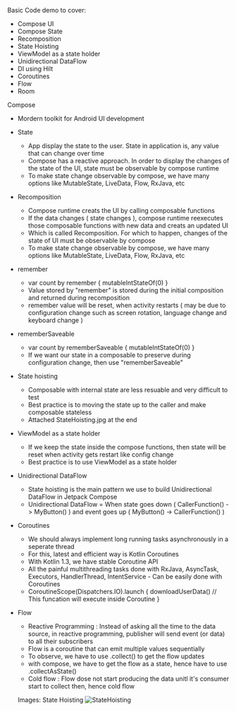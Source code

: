 Basic Code demo to cover:
* Compose UI
* Compose State
* Recomposition
* State Hoisting
* ViewModel as a state holder
* Unidirectional DataFlow
* DI using Hilt
* Coroutines
* Flow
* Room


Compose
* Mordern toolkit for Android UI development
* State
  * App display the state to the user. State in application is, any value that can change over time
  * Compose has a reactive approach. In order to display the changes of the state of the UI, state must be observable by compose runtime
  * To make state change observable by compose, we have many options like MutableState, LiveData, Flow, RxJava, etc
* Recomposition
  * Compose runtime creats the UI by calling composable functions
  * If the data changes ( state changes ), compose runtime reexecutes those composable functions with new data and creats an updated UI
  * Which is called Recomposition. For which to happen, changes of the state of UI must be observable by compose
  * To make state change observable by compose, we have many options like MutableState, LiveData, Flow, RxJava, etc
* remember
  * var count by remember { mutableIntStateOf(0) }
  * Value stored by "remember" is stored during the initial composition and returned during recomposition
  * remember value will be reset, when activity restarts ( may be due to configuration change such as screen rotation, language change and keyboard change )
* rememberSaveable
  * var count by rememberSaveable { mutableIntStateOf(0) }
  * If we want our state in a composable to preserve during configuration change, then use "rememberSaveable"
* State hoisting
  * Composable with internal state are less resuable and very difficult to test
  * Best practice is to moving the state up to the caller and make composable stateless
  * Attached StateHoisting.jpg at the end
* ViewModel as a state holder
  * If we keep the state inside the compose functions, then state will be reset when activity gets restart like config change
  * Best practice is to use ViewModel as a state holder
* Unidirectional DataFlow
  * State hoisting is the main pattern we use to build Unidirectional DataFlow in Jetpack Compose
  * Unidirectional DataFlow = When state goes down ( CallerFunction() -> MyButton() ) and event goes up ( MyButton() -> CallerFunction() )
 * Coroutines
   * We should always implement long running tasks asynchronously in a seperate thread
   * For this, latest and efficient way is Kotlin Coroutines
   * With Kotlin 1.3, we have stable Coroutine API
   * All the painful multithreading tasks done with RxJava, AsyncTask, Executors, HandlerThread, IntentService - Can be easily done with Coroutines
   * CoroutineScope(Dispatchers.IO).launch { downloadUserData() // This funcation will execute inside Coroutine }
 * Flow
   * Reactive Programming : Instead of asking all the time to the data source, in reactive programming, publisher will send event (or data) to all their subscribers
   * Flow is a coroutine that can emit multiple values sequentially
   * To observe, we have to use .collect() to get the flow updates
   * with compose, we have to get the flow as a state, hence have to use .collectAsState()
   * Cold flow : Flow dose not start producing the data unitl it's consumer start to collect then, hence cold flow
  
   Images:
   State Hoisting
   ![StateHoisting](https://github.com/rutulkotak/UnitConverterComposeDemo/assets/3943212/6a2f83ea-92a5-4fbd-b983-e84404e86c3f)
